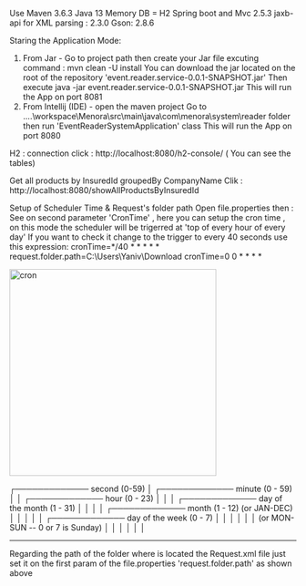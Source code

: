 Use Maven 3.6.3
Java 13
Memory DB = H2
Spring boot and Mvc 2.5.3
jaxb-api for XML parsing : 2.3.0
Gson: 2.8.6

Staring the Application Mode:
1) From Jar - Go to project path then create your Jar file excuting command : mvn clean -U install
You can download the  jar located on the root of the repository 'event.reader.service-0.0.1-SNAPSHOT.jar'
Then execute java -jar event.reader.service-0.0.1-SNAPSHOT.jar
This will run the App on port 8081
2) From Intellij (IDE) - open the maven project 
Go to ....\workspace\Menora\src\main\java\com\menora\system\reader folder then run 'EventReaderSystemApplication' class
This will run the App on port 8080

H2 : connection
click : http://localhost:8080/h2-console/ ( You can see the tables)

Get all products by InsuredId groupedBy CompanyName
Clik : http://localhost:8080/showAllProductsByInsuredId


Setup of Scheduler Time & Request's folder path 
Open file.properties then :
See on second parameter 'CronTime' , here you can setup the cron time , on this mode the scheduler will be trigerred at 'top of every hour of every day'
If you want to check it change to the trigger to every 40 seconds use this expression: cronTime=*/40 * * * * *
request.folder.path=C:\\Users\\Yaniv\\Download
cronTime=0 0 * * * *

<img width="363" alt="cron" src="https://user-images.githubusercontent.com/94252702/141673988-ebbdd475-7e67-44a3-93e1-716cb70e340a.PNG">

 ┌───────────── second (0-59)
 │ ┌───────────── minute (0 - 59)
 │ │ ┌───────────── hour (0 - 23)
 │ │ │ ┌───────────── day of the month (1 - 31)
 │ │ │ │ ┌───────────── month (1 - 12) (or JAN-DEC)
 │ │ │ │ │ ┌───────────── day of the week (0 - 7)
 │ │ │ │ │ │          (or MON-SUN -- 0 or 7 is Sunday)
 │ │ │ │ │ │
 * * * * * *
 Regarding the path of the folder where is located the Request.xml file just set it on the first param of the file.properties 'request.folder.path' as shown above
